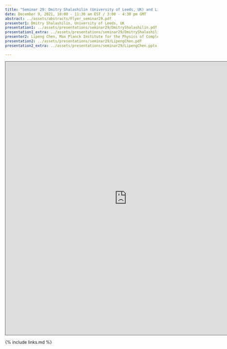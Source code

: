 ```yaml
---
title: "Seminar 29: Dmitry Shalashilin (University of Leeds, UK) and Lipeng Chen (Max Planck Institute for the Physics of Complex Systems, Germany)"
date: December 9, 2021, 10:00 - 11:30 am EST / 3:00 - 4:30 pm GMT
abstract: ../assets/abstracts/Flyer_seminar29.pdf
presenter1: Dmitry Shalashilin, University of Leeds, UK
presentation1: ../assets/presentations/seminar29/DmitryShalashilin.pdf
presentation1_extra: ../assets/presentations/seminar29/DmitryShalashilin.ppt
presenter2: Lipeng Chen, Max Planck Institute for the Physics of Complex Systems, Germany
presentation2: ../assets/presentations/seminar29/LipengChen.pdf
presentation2_extra: ../assets/presentations/seminar29/LipengChen.pptx

---
```


<iframe src="https://ub.hosted.panopto.com/Panopto/Pages/Embed.aspx?id=da665921-4d82-44fe-b65d-adf90115ea49
&autoplay=false&offerviewer=true&showtitle=true&showbrand=false&captions=false&interactivity=all" height="900" width="800" 
style="border: 1px solid #464646;" allowfullscreen allow="autoplay"></iframe>


{% include links.md %}


